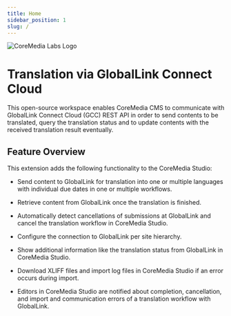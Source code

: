 ```yaml
---
title: Home
sidebar_position: 1
slug: /
---
```


![CoreMedia Labs Logo](https://documentation.coremedia.com/badges/banner_coremedia_labs_wide.png "CoreMedia Labs Logo Title Text")

# Translation via GlobalLink Connect Cloud

This open-source workspace enables CoreMedia CMS to communicate with GlobalLink
Connect Cloud (GCC) REST API in order to send contents to be translated, query
the translation status and to update contents with the received translation
result eventually.

## Feature Overview

This extension adds the following functionality to the CoreMedia Studio:

* Send content to GlobalLink for translation into one or multiple languages
  with individual due dates in one or multiple workflows.

* Retrieve content from GlobalLink once the translation is finished.

* Automatically detect cancellations of submissions at GlobalLink and cancel the
  translation workflow in CoreMedia Studio.

* Configure the connection to GlobalLink per site hierarchy.

* Show additional information like the translation status from GlobalLink in
  CoreMedia Studio.

* Download XLIFF files and import log files in CoreMedia Studio if an error
  occurs during import.

* Editors in CoreMedia Studio are notified about completion, cancellation, and
  import and communication errors of a translation workflow with GlobalLink.
